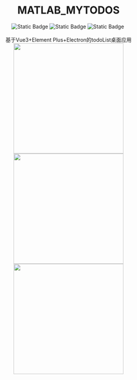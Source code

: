 <h1 align="center"> MATLAB_MYTODOS </h1>

<div align="center">
    <img alt="Static Badge" src="https://img.shields.io/badge/Vue-3.5.13-gray?style=flat&logo=vue.js&labelColor=black">
    <img alt="Static Badge" src="https://img.shields.io/badge/Vite-6.3.5-gray?style=flat&logo=vite&labelColor=black">
    <img alt="Static Badge" src="https://img.shields.io/badge/Element_Plus-2.9.10-gray?style=flat&logo=elementplus&labelColor=black">
    <img src="https://img.shields.io/badge/DEV-1-gray?style=flat&labelColor=red" alt=""/>
</div><br/>

<div align="center"> 基于Vue3+Element Plus+Electron的todoList桌面应用</div>
<div align="center">
    <img src="https://github.com/user-attachments/assets/faa772a2-f545-49ba-aa26-1294509634d6" width=300 />
    <br>
    <img src="https://github.com/user-attachments/assets/265993e3-646e-4cd4-96ae-aa25254dc762" width=300 />
    <br>
    <img src="https://github.com/user-attachments/assets/3e57e524-07eb-40a7-a9a9-f67bdcb4e113" width=300 />
</div>


